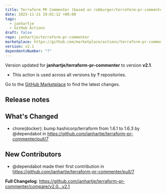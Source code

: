 ```yaml
---
title: Terraform PR Commenter (based on robburger/terraform-pr-commenter)
date: 2023-11-21 19:01:12 +00:00
tags:
  - janhartje
  - GitHub Actions
draft: false
repo: janhartje/terraform-pr-commenter
marketplace: https://github.com/marketplace/actions/terraform-pr-commenter-based-on-robburger-terraform-pr-commenter
version: v2.1
dependentsNumber: "?"
---
```



Version updated for **janhartje/terraform-pr-commenter** to version **v2.1**.
- This action is used across all versions by **?** repositories.

Go to the [GitHub Marketplace](https://github.com/marketplace/actions/terraform-pr-commenter-based-on-robburger-terraform-pr-commenter) to find the latest changes.

## Release notes

## What's Changed
* chore(docker): bump hashicorp/terraform from 1.6.1 to 1.6.3 by @dependabot in https://github.com/janhartje/terraform-pr-commenter/pull/7

## New Contributors
* @dependabot made their first contribution in https://github.com/janhartje/terraform-pr-commenter/pull/7

**Full Changelog**: https://github.com/janhartje/terraform-pr-commenter/compare/v2.0...v2.1

